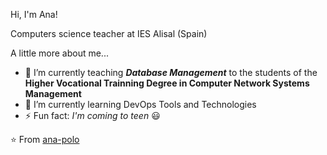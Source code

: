 Hi, I'm Ana! 


Computers science teacher at IES Alisal (Spain)


 A little more about me...

- 🔭 I’m currently teaching **_Database Management_** to the students of the **Higher Vocational Trainning Degree in Computer Network Systems Management**
- 🌱 I’m currently learning DevOps Tools and Technologies
- ⚡ Fun fact: *I'm coming to teen* 😃

⭐️ From [ana-polo](https://github.com/ana-polo)
